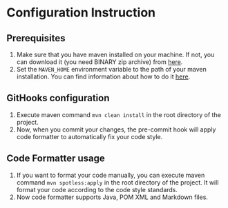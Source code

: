 # Configuration Instruction

## Prerequisites

1. Make sure that you have maven installed on your machine. If not, you can download it (you need BINARY zip archive) from [here](https://maven.apache.org/download.cgi).
2. Set the `MAVEN_HOME` environment variable to the path of your maven installation. You can find information about how to do it [here](https://phoenixnap.com/kb/install-maven-windows).

## GitHooks configuration

1. Execute maven command `mvn clean install` in the root directory of the project.
2. Now, when you commit your changes, the pre-commit hook will apply code formatter to automatically fix your code style.

## Code Formatter usage

1. If you want to format your code manually, you can execute maven command `mvn spotless:apply` in the root directory of the project. It will format your code according to the code style standards.
2. Now code formatter supports Java, POM XML and Markdown files.

